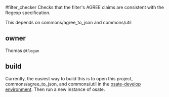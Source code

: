 #filter\_checker
Checks that the filter's AGREE claims are consistent with the Regexp specification.

This depends on commons/agree\_to\_json and commons/util

## owner
Thomas `@tlogan`

## build
Currently, the easiest way to build this is to open this project, commons/agree\_to\_json, and commons/util in the [osate-develop environment](http://osate.org/setup-development.html).
Then run a new instance of osate.
